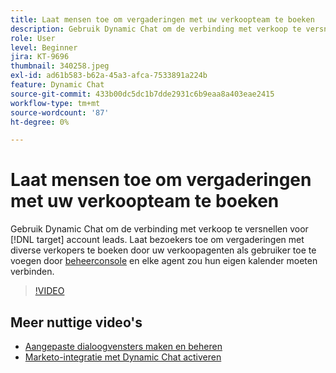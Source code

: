 ```yaml
---
title: Laat mensen toe om vergaderingen met uw verkoopteam te boeken
description: Gebruik Dynamic Chat om de verbinding met verkoop te versnellen voor [!DNL target] account leads.
role: User
level: Beginner
jira: KT-9696
thumbnail: 340258.jpeg
exl-id: ad61b583-b62a-45a3-afca-7533891a224b
feature: Dynamic Chat
source-git-commit: 433b00dc5dc1b7dde2931c6b9eaa8a403eae2415
workflow-type: tm+mt
source-wordcount: '87'
ht-degree: 0%

---
```


# Laat mensen toe om vergaderingen met uw verkoopteam te boeken

Gebruik Dynamic Chat om de verbinding met verkoop te versnellen voor [!DNL target] account leads. Laat bezoekers toe om vergaderingen met diverse verkopers te boeken door uw verkoopagenten als gebruiker toe te voegen door [beheerconsole](https://adminconsole.adobe.com/) en elke agent zou hun eigen kalender moeten verbinden.

>[!VIDEO](https://video.tv.adobe.com/v/340258/?quality=12&learn=on)

## Meer nuttige video&#39;s

* [Aangepaste dialoogvensters maken en beheren](dialogue-management.md)
* [Marketo-integratie met Dynamic Chat activeren](marketo-integration.md)
